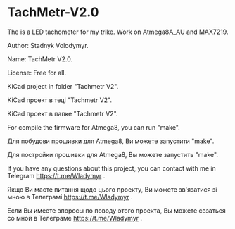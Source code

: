 # TachMetr-V2.0
The is a LED tachometer for my trike. Work on Atmega8A_AU and MAX7219.

Author: Stadnyk Volodymyr.

Name: TachMetr V2.0.		

License: Free for all.	

KiCad project in folder "Tachmetr V2".

KiCad проект в теці "Tachmetr V2".

KiCad проект в папке "Tachmetr V2".

For compile the firmware for Atmega8, you can run "make".

Для побудови прошивки для Atmega8, Ви можете запустити "make".

Для постройки прошивки для Atmega8, Вы можете запустить "make".

If you have any questions about this project, you can contact with me in Telegram https://t.me/Wladymyr .

Якщо Ви маєте питання щодо цього проекту, Ви можете зв'язатися зі мною в Телеграмі https://t.me/Wladymyr .

Если Вы имеете впоросы по поводу этого проекта, Вы можете свзаться со мной в Телеграме https://t.me/Wladymyr .
